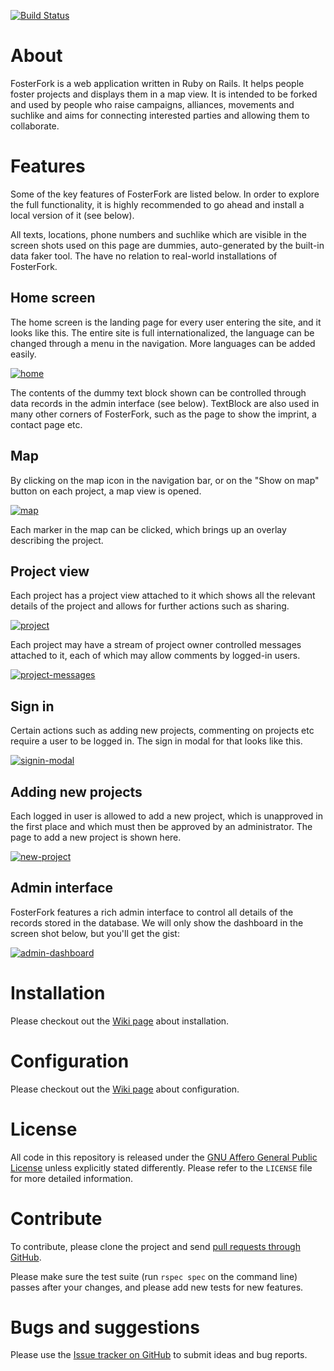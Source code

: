 [![Build Status](https://travis-ci.org/FosterFork/FosterFork.svg?branch=master)](https://travis-ci.org/FosterFork/FosterFork)

# About

FosterFork is a web application written in Ruby on Rails. It helps people foster projects and displays them in a map view.
It is intended to be forked and used by people who raise campaigns, alliances, movements and suchlike and aims for connecting
interested parties and allowing them to collaborate.

# Features

Some of the key features of FosterFork are listed below. In order to explore the full functionality, it is highly recommended to
go ahead and install a local version of it (see below).

All texts, locations, phone numbers and suchlike which are visible in the screen shots used on this page are dummies,
auto-generated by the built-in data faker tool. The have no relation to real-world installations of FosterFork.

## Home screen

The home screen is the landing page for every user entering the site, and it looks like this. The entire site is
full internationalized, the language can be changed through a menu in the navigation. More languages can be added easily.

[![home](https://fosterfork.github.io/FosterFork/images/home.png)](https://fosterfork.github.io/FosterFork/images/home.png)

The contents of the dummy text block shown can be controlled through data records in the admin interface (see below).
TextBlock are also used in many other corners of FosterFork, such as the page to show the imprint, a contact page etc.

## Map

By clicking on the map icon in the navigation bar, or on the "Show on map" button on each project, a map view is opened.

[![map](https://fosterfork.github.io/FosterFork/images/map.png)](https://fosterfork.github.io/FosterFork/images/map.png)

Each marker in the map can be clicked, which brings up an overlay describing the project.

## Project view

Each project has a project view attached to it which shows all the relevant details of the project and allows for further actions
such as sharing.

[![project](https://fosterfork.github.io/FosterFork/images/project.png)](https://fosterfork.github.io/FosterFork/images/project.png)

Each project may have a stream of project owner controlled messages attached to it, each of which may allow comments by logged-in users.

[![project-messages](https://fosterfork.github.io/FosterFork/images/project-messages.png)](https://fosterfork.github.io/FosterFork/images/project-messages.png)

## Sign in

Certain actions such as adding new projects, commenting on projects etc require a user to be logged in. The sign in modal for that looks
like this.

[![signin-modal](https://fosterfork.github.io/FosterFork/images/signin-modal.png)](https://fosterfork.github.io/FosterFork/images/signin-modal.png)

## Adding new projects

Each logged in user is allowed to add a new project, which is unapproved in the first place and which must then be approved by an
administrator. The page to add a new project is shown here.

[![new-project](https://fosterfork.github.io/FosterFork/images/new-project.png)](https://fosterfork.github.io/FosterFork/images/new-project.png)

## Admin interface

FosterFork features a rich admin interface to control all details of the records stored in the database. We will only show the dashboard
in the screen shot below, but you'll get the gist:

[![admin-dashboard](https://fosterfork.github.io/FosterFork/images/admin-dashboard.png)](https://fosterfork.github.io/FosterFork/images/admin-dashboard.png)

# Installation

Please checkout out the [Wiki page](https://github.com/FosterFork/FosterFork/wiki/Installation) about installation.

# Configuration

Please checkout out the [Wiki page](https://github.com/FosterFork/FosterFork/wiki/Configuration) about configuration.

# License

All code in this repository is released under the [GNU Affero General Public License](https://www.gnu.org/licenses/agpl-3.0.en.html)
unless explicitly stated differently. Please refer to the `LICENSE` file for more detailed information.

# Contribute

To contribute, please clone the project and send [pull requests through GitHub](https://github.com/FosterFork/FosterFork/pulls).

Please make sure the test suite (run `rspec spec` on the command line) passes after your changes, and please add new tests
for new features.

# Bugs and suggestions

Please use the [Issue tracker on GitHub](https://github.com/FosterFork/FosterFork/issues) to submit ideas and bug reports.

